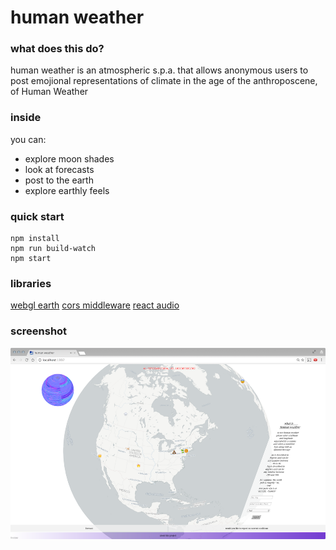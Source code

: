 # human weather

### what does this do?
 
human weather is an atmospheric s.p.a. that allows anonymous users to post emojional representations of climate in the age of the anthroposcene, of Human Weather

### inside

you can:
* explore moon shades
* look at forecasts
* post to the earth
* explore earthly feels

### quick start

```
npm install
npm run build-watch
npm start
```
### libraries

[webgl earth](https://github.com/webglearth)
[cors middleware](https://github.com/expressjs/cors)
[react audio](https://github.com/justinmc/react-audio-player)

### screenshot

![screenshot](https://github.com/fredanada/human-weather/raw/master/public/image/screenshot.png)
